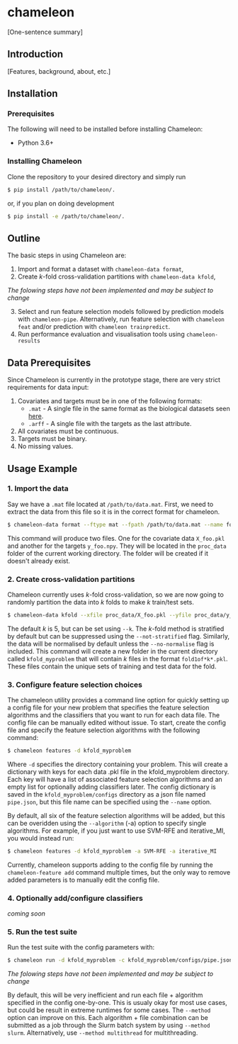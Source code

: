 # chameleon

\[One-sentence summary\]


## Introduction
 \[Features, background, about, etc.\]


## Installation

### Prerequisites

 The following will need to be installed before installing Chameleon:

 - Python 3.6+
 <!-- - Java
 - Heaps of other things

While not necessary, Chameleon is optimised for using job scheduled high-performance computing. This significantly reduces model training times.  -->

### Installing Chameleon

Clone the repository to your desired directory and simply run

```bash
$ pip install /path/to/chameleon/.
```

or, if you plan on doing development

```bash
$ pip install -e /path/to/chameleon/.
```

## Outline

The basic steps in using Chameleon are:

1. Import and format a dataset with `chameleon-data format`,
2. Create *k*-fold cross-validation partitions with `chameleon-data kfold`,

*The folowing steps have not been implemented and may be subject to change*

3. Select and run feature selection models followed by prediction models with `chameleon-pipe`. Alternatively, run feature selection with `chameleon feat` and/or prediction with `chameleon trainpredict`.
5. Run performance evaluation and visualisation tools using `chameleon-results`

<!-- ![Pipeline workflow diagram](pipelinediagram.svg) -->

## Data Prerequisites

Since Chameleon is currently in the prototype stage, there are very strict requirements for data input:

1. Covariates and targets must be in one of the following formats:
    - `.mat` - A single file in the same format as the biological datasets seen [here](http://featureselection.asu.edu/datasets.php).
    - `.arff` - A single file with the targets as the last attribute.
2. All covariates must be continuous.
3. Targets must be binary.
4. No missing values.

## Usage Example

<!-- Before starting, we must make sure that the data files we want to import are located in the `/path/to/chameleon/data/external` directory.  -->

### 1. Import the data

Say we have a `.mat` file located at `/path/to/data.mat`. First, we need to extract the data from this file so it is in the correct format for chameleon. 

```bash
$ chameleon-data format --ftype mat --fpath /path/to/data.mat --name foo
```

This command will produce two files. One for the covariate data `X_foo.pkl` and another for the targets `y_foo.npy`. They will be located in the `proc_data` folder of the current working directory. The folder will be created if it doesn't already exist.


### 2. Create cross-validation partitions

Chameleon currently uses *k*-fold cross-validation, so we are now going to randomly partition the data into *k* folds to make *k* train/test sets.

```bash
$ chameleon-data kfold --xfile proc_data/X_foo.pkl --yfile proc_data/y_foo.npy --name myproblem
```
The default *k* is 5, but can be set using `--k`. The *k*-fold method is stratified by default but can be suppressed using the `--not-stratified` flag. Similarly, the data will be normalised by default unless the `--no-normalise` flag is included.
This command will create a new folder in the current directory called `kfold_myproblem` that will contain *k* files in the format `fold1of*k*.pkl`. These files contain the unique sets of training and test data for the fold.


### 3. Configure feature selection choices
The chameleon utility provides a command line option for quickly setting up a config file for your new problem that specifies the feature selection algorithms and the classifiers that you want to run for each data file. 
The config file can be manually edited without issue.
To start, create the config file and specify the feature selection algorithms with the following command: 
 
```bash
$ chameleon features -d kfold_myproblem 
```
Where `-d` specifies the directory containing your problem. This will create a dictionary with keys for each data .pkl file in the kfold_myproblem directory. Each key will have a list of associated feature selection algorithms and an empty list for optionally adding classifiers later. The config dictionary is saved in the `kfold_myproblem/configs` directory as a json file named `pipe.json`, but this file name can be specified using the `--name` option. 

By default, all six of the feature selection algorithms will be added, but this can be overidden using the `--algorithm` (-a) option to specify single algorithms. For example, if you just want to use SVM-RFE and iterative_MI, you would instead run:

```bash
$ chameleon features -d kfold_myproblem -a SVM-RFE -a iterative_MI
```

Currently, chameleon supports adding to the config file by running the `chameleon-feature add` command multiple times, but the only way to remove added parameters is to manually edit the config file.


### 4. Optionally add/configure classifiers

*coming soon*

### 5. Run the test suite
Run the test suite with the config parameters with:

```bash
$ chameleon run -d kfold_myproblem -c kfold_myproblem/configs/pipe.json
```

*The folowing steps have not been implemented and may be subject to change*

By default, this will be very inefficient and run each file + algorithm specified in the config one-by-one. This is usualy okay for most use cases, but could be result in extreme runtimes for some cases. The `--method` option  can improve on this. Each algorithm + file combination can be submitted as a job through the Slurm batch system by using `--method slurm`. Alternatively, use `--method multithread` for multithreading.  



